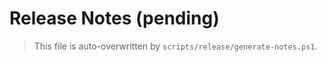 # Release Notes (pending)

> This file is auto-overwritten by `scripts/release/generate-notes.ps1`.
